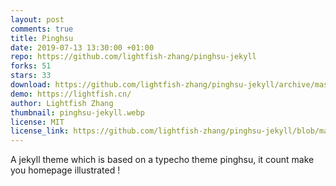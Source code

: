 ```yaml
---
layout: post
comments: true
title: Pinghsu
date: 2019-07-13 13:30:00 +01:00
repo: https://github.com/lightfish-zhang/pinghsu-jekyll
forks: 51
stars: 33
download: https://github.com/lightfish-zhang/pinghsu-jekyll/archive/master.zip
demo: https://lightfish.cn/
author: Lightfish Zhang
thumbnail: pinghsu-jekyll.webp
license: MIT
license_link: https://github.com/lightfish-zhang/pinghsu-jekyll/blob/master/LICENSE
---
```


A jekyll theme which is based on a typecho theme pinghsu, it count make you homepage illustrated !
